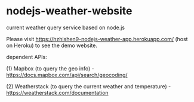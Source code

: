 # nodejs-weather-website
current weather query service based on node.js

Please visit https://hzhishen9-nodejs-weather-app.herokuapp.com/ (host on Heroku) to see the demo website.

dependent APIs:

(1) Mapbox (to query the geo info) - https://docs.mapbox.com/api/search/geocoding/

(2) Weatherstack (to query the current weather and temperature) - https://weatherstack.com/documentation

